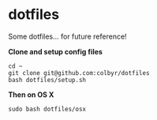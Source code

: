 # dotfiles

Some dotfiles... for future reference!

**Clone and setup config files**

```
cd ~
git clone git@github.com:colbyr/dotfiles
bash dotfiles/setup.sh
```

**Then on OS X**

```
sudo bash dotfiles/osx
```
